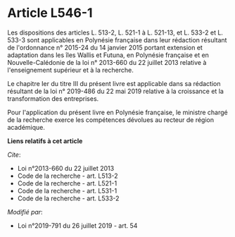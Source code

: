 # Article L546-1

Les dispositions des articles L. 513-2, L. 521-1 à L. 521-13, et L. 533-2 et L. 533-3 sont applicables en Polynésie française
dans leur rédaction résultant de l'ordonnance n° 2015-24 du 14 janvier 2015 portant extension et adaptation dans les îles
Wallis et Futuna, en Polynésie française et en Nouvelle-Calédonie de la loi n° 2013-660 du 22 juillet 2013 relative à
l'enseignement supérieur et à la recherche.

Le chapitre Ier du titre III du présent livre est applicable dans sa rédaction résultant de la loi n° 2019-486 du 22 mai 2019
relative à la croissance et la transformation des entreprises.

Pour l'application du présent livre en Polynésie française, le ministre chargé de la recherche exerce les compétences
dévolues au recteur de région académique.

**Liens relatifs à cet article**

_Cite_:

  - Loi n°2013-660 du 22 juillet 2013
  - Code de la recherche - art. L513-2
  - Code de la recherche - art. L521-1
  - Code de la recherche - art. L531-1
  - Code de la recherche - art. L533-2

_Modifié par_:

  - Loi n°2019-791 du 26 juillet 2019 - art. 54
